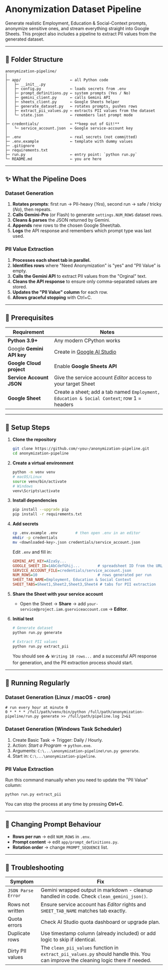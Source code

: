 # Anonymization Dataset Pipeline

Generate realistic Employment, Education & Social-Context prompts, anonymize sensitive ones, and stream everything straight into Google Sheets. This project also includes a pipeline to extract PII values from the generated dataset.

---

## 📁 Folder Structure

```
anonymization-pipeline/
│
├─ app/                      ← all Python code
│   ├─ __init__.py
│   ├─ config.py             ← loads secrets from .env
│   ├─ prompt_definitions.py ← system prompts (Yes / No)
│   ├─ gemini_client.py      ← calls Gemini API
│   ├─ sheets_client.py      ← Google Sheets helper
│   ├─ generate_dataset.py   ← rotates prompts, pushes rows
│   ├─ extract_pii_values.py ← extracts PII values from the dataset
│   └─ state.json            ← remembers last prompt mode
│
├─ credentials/              ← **keep out of Git!**
│   └─ service_account.json  ← Google service-account key
│
├─ .env                      ← real secrets (not committed)
├─ .env.example              ← template with dummy values
├─ .gitignore
├─ requirements.txt
├─ run.py                    ← entry point: `python run.py`
└─ README.md                 ← you are here
```

---

## ✨ What the Pipeline Does

### Dataset Generation
1. **Rotates prompts**: first run → PII-heavy (*Yes*), second run → safe / tricky (*No*), then repeats.
2. **Calls Gemini-Pro** (or Flash) to generate `settings.NUM_ROWS` dataset rows.
3. **Cleans & parses** the JSON returned by Gemini.
4. **Appends** new rows to the chosen Google Sheet/tab.
5. **Logs** the API response and remembers which prompt type was last used.

### PII Value Extraction
1.  **Processes each sheet tab in parallel.**
2.  **Identifies rows** where "Need Anonymization" is "yes" and "PII Value" is empty.
3.  **Calls the Gemini API** to extract PII values from the "Orginal" text.
4.  **Cleans the API response** to ensure only comma-separated values are stored.
5.  **Updates the "PII Value" column** for each row.
6.  **Allows graceful stopping** with Ctrl+C.

---

## 🔧 Prerequisites

| Requirement               | Notes                                                                                     |
| ------------------------- | ----------------------------------------------------------------------------------------- |
| **Python 3.9+**           | Any modern CPython works                                                                  |
| Google **Gemini API key** | Create in [Google AI Studio](https://aistudio.google.com/app/apikey)                      |
| **Google Cloud project**  | Enable **Google Sheets API**                                                              |
| **Service Account JSON**  | Give the service account *Editor* access to your target Sheet                             |
| **Google Sheet**          | Create a sheet; add a tab named `Employment, Education & Social Context`; row 1 = headers |

---

## 🚀 Setup Steps

1. **Clone the repository**

   ```bash
   git clone https://github.com/<you>/anonymization-pipeline.git
   cd anonymization-pipeline
   ```

2. **Create a virtual environment**

   ```bash
   python -m venv venv
   # macOS/Linux
   source venv/bin/activate
   # Windows
   venv\Scripts\activate
   ```

3. **Install dependencies**

   ```bash
   pip install --upgrade pip
   pip install -r requirements.txt
   ```

4. **Add secrets**

   ```bash
   cp .env.example .env        # then open .env in an editor
   mkdir -p credentials
   mv <downloaded-key>.json credentials/service_account.json
   ```

   Edit `.env` and fill in:

   ```ini
   GEMINI_API_KEY=AIzaSy...
   GOOGLE_SHEET_ID=1AbCdefGhij...        # spreadsheet ID from the URL
   SERVICE_ACCOUNT_FILE=credentials/service_account.json
   NUM_ROWS=10                           # rows generated per run
   SHEET_TAB_NAME=Employment, Education & Social Context
   SHEET_TABS=Sheet1,Sheet2,Sheet3,Sheet4 # tabs for PII extraction
   ```

5. **Share the Sheet with your service account**

   - Open the Sheet → **Share** → add `your-service@project.iam.gserviceaccount.com` → **Editor**.

6. **Initial test**

   ```bash
   # Generate dataset
   python run.py generate

   # Extract PII values
   python run.py extract_pii
   ```

   You should see `📤 Writing 10 rows...` and a successful API response for generation, and the PII extraction process should start.

---

## 🏃 Running Regularly

### Dataset Generation (Linux / macOS - cron)

```
# run every hour at minute 0
0 * * * * /full/path/venv/bin/python /full/path/anonymization-pipeline/run.py generate >> /full/path/pipeline.log 2>&1
```

### Dataset Generation (Windows Task Scheduler)

1. Create Basic Task → Trigger: Daily / Hourly.
2. Action: *Start a Program* → `python.exe`.
3. Arguments: `C:\...\anonymization-pipeline\run.py generate`.
4. Start in: `C:\...\anonymization-pipeline`.

### PII Value Extraction

Run this command manually when you need to update the "PII Value" column:
```bash
python run.py extract_pii
```
You can stop the process at any time by pressing **Ctrl+C**.

---

## 🔄 Changing Prompt Behaviour

- **Rows per run** → edit `NUM_ROWS` in `.env`.
- **Prompt content** → edit `app/prompt_definitions.py`.
- **Rotation order** → change `PROMPT_SEQUENCE` list.

---

## 🧰 Troubleshooting

| Symptom            | Fix                                                                                       |
| ------------------ | ----------------------------------------------------------------------------------------- |
| `JSON Parse Error` | Gemini wrapped output in markdown - cleanup handled in code. Check `clean_gemini_json()`. |
| Rows not written   | Ensure service account has *Editor* rights and `SHEET_TAB_NAME` matches tab exactly.      |
| Quota errors       | Check AI Studio quota dashboard or upgrade plan.                                          |
| Duplicate rows     | Use timestamp column (already included) or add logic to skip if identical.                |
| Dirty PII values   | The `clean_pii_values` function in `extract_pii_values.py` should handle this. You can improve the cleaning logic there if needed. |
